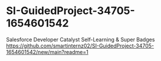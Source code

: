 # SI-GuidedProject-34705-1654601542
Salesforce Developer Catalyst Self-Learning &amp; Super Badges
https://github.com/smartinternz02/SI-GuidedProject-34705-1654601542/new/main?readme=1
